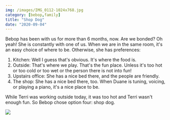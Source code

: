 ```yaml
---
img: /images/IMG_0112-1024x768.jpg
category: [bebop,family]
title: "Shop Dog"
date: "2020-09-04"
---
```


Bebop has been with us for more than 6 months, now. Are we bonded? Oh yeah! She is constantly with one of us. When we are in the same room, it's an easy choice of where to be. Otherwise, she has preferences:

1. Kitchen: Well I guess that's obvious. It's where the food is.
2. Outside: That's where we play. That's the fun place. Unless it's too hot or too cold or too wet or the person there is not into fun!
3. Upstairs office: She has a nice bed there, and the people are friendly.
4. The shop: She has a nice bed there, too. When Duane is tuning, voicing, or playing a piano, it's a nice place to be.

While Terri was working outside today, it was too hot and Terri wasn't enough fun. So Bebop chose option four: shop dog.

![](/images/IMG_0112-1024x768.jpg)
